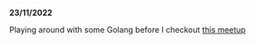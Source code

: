 **23/11/2022**

Playing around with some Golang before I checkout [this meetup](https://www.meetup.com/golang-milano/events/289604813/)